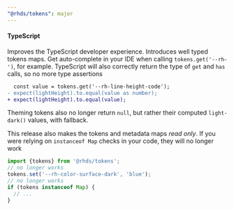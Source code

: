 ```yaml
---
"@rhds/tokens": major
---
```

#### TypeScript

Improves the TypeScript developer experience. Introduces well typed tokens maps. 
Get auto-complete in your IDE when calling `tokens.get('--rh-')`, for example. 
TypeScript will also correctly return the type of `get` and `has` calls, so no 
more type assertions

```diff
  const value = tokens.get('--rh-line-height-code');
- expect(lightHeight).to.equal(value as number);
+ expect(lightHeight).to.equal(value);
```

Theming tokens also no longer return `null`, but rather their computed 
`light-dark()` values, with fallback.

This release also makes the tokens and metadata maps *read only*. If you were 
relying on `instanceof Map` checks in your code, they will no longer work

```ts
import {tokens} from '@rhds/tokens';
// no longer works
tokens.set('--rh-color-surface-dark', 'blue');
// no longer works
if (tokens instanceof Map) {
  // ...
}
```
